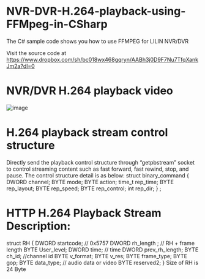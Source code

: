 # NVR-DVR-H.264-playback-using-FFMpeg-in-CSharp

The C# sample code shows you how to use FFMPEG for LILIN NVR/DVR

Visit the source code at https://www.dropbox.com/sh/bc018wx468gqryn/AABh3j0D9F7Nu7TfqXankJm2a?dl=0

# NVR/DVR H.264 playback video

![image](https://github.com/LILINOpenGitHub/NVR-DVR-H.264-playback-using-FFMpeg-in-CSharp/blob/main/video/nvrdvr.gif)

# H.264 playback stream control structure
Directly send the playback control structure through “getpbstream” socket to control streaming content such as fast forward, fast rewind, stop, and pause. The control structure detail is as below:
struct binary_command 
{ 
  DWORD channel; 
  BYTE mode; 
  BYTE action; 
  time_t rep_time; 
  BYTE rep_layout;
  BYTE rep_speed;
  BYTE rep_control;
  int rep_dir;
} ;

# HTTP H.264 Playback Stream Description:
struct RH
{
  DWORD startcode; // 0x5757
  DWORD rh_length ; // RH + frame length
  BYTE User_level;
  DWORD time; // time
  DWORD prev_rh_length;
  BYTE ch_id; //channel id
  BYTE v_format;
  BYTE v_res;
  BYTE frame_type;
  BYTE gop;
  BYTE data_type; // audio data or video
  BYTE reserved2;
}
Size of RH is 24 Byte
